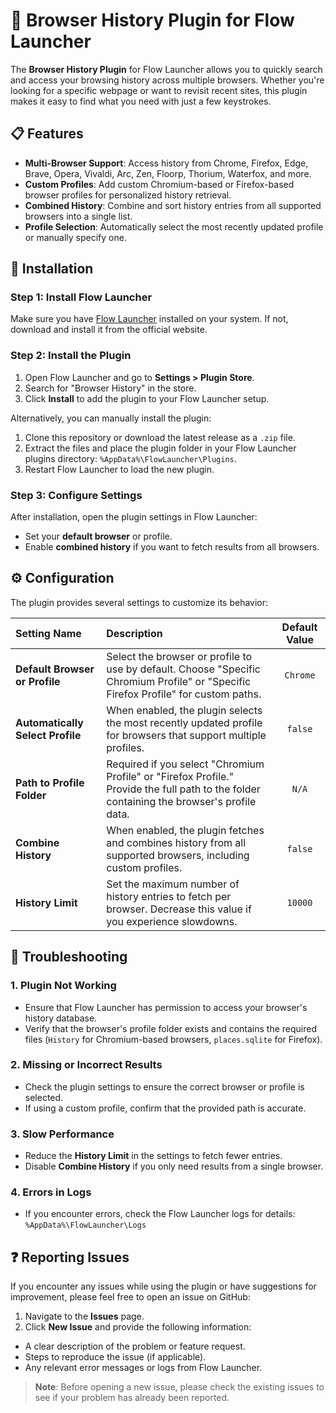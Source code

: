 # 🌟 Browser History Plugin for Flow Launcher

The **Browser History Plugin** for Flow Launcher allows you to quickly search and access your browsing history across multiple browsers. Whether you're looking for a specific webpage or want to revisit recent sites, this plugin makes it easy to find what you need with just a few keystrokes.

## 📋 Features

- **Multi-Browser Support**: Access history from Chrome, Firefox, Edge, Brave, Opera, Vivaldi, Arc, Zen, Floorp, Thorium, Waterfox, and more.
- **Custom Profiles**: Add custom Chromium-based or Firefox-based browser profiles for personalized history retrieval.
- **Combined History**: Combine and sort history entries from all supported browsers into a single list.
- **Profile Selection**: Automatically select the most recently updated profile or manually specify one.

## 🚀 Installation

### Step 1: Install Flow Launcher
Make sure you have [Flow Launcher](https://www.flowlauncher.com/)  installed on your system. If not, download and install it from the official website.

### Step 2: Install the Plugin
1. Open Flow Launcher and go to **Settings > Plugin Store**.
2. Search for "Browser History" in the store.
3. Click **Install** to add the plugin to your Flow Launcher setup.

Alternatively, you can manually install the plugin:
1. Clone this repository or download the latest release as a `.zip` file.
2. Extract the files and place the plugin folder in your Flow Launcher plugins directory: `%AppData%\FlowLauncher\Plugins`.
3. Restart Flow Launcher to load the new plugin.

### Step 3: Configure Settings
After installation, open the plugin settings in Flow Launcher:
- Set your **default browser** or profile.
- Enable **combined history** if you want to fetch results from all browsers.

## ⚙️ Configuration

The plugin provides several settings to customize its behavior:

| Setting Name                     | Description                                                                                   | Default Value       |
|:----------------------------------|:-----------------------------------------------------------------------------------------------|:---------------------:|
| **Default Browser or Profile**   | Select the browser or profile to use by default. Choose "Specific Chromium Profile" or "Specific Firefox Profile" for custom paths. | `Chrome`            |
| **Automatically Select Profile** | When enabled, the plugin selects the most recently updated profile for browsers that support multiple profiles. | `false`             |
| **Path to Profile Folder**       | Required if you select "Chromium Profile" or "Firefox Profile." Provide the full path to the folder containing the browser's profile data. | `N/A`                 |
| **Combine History**              | When enabled, the plugin fetches and combines history from all supported browsers, including custom profiles. | `false`             |
| **History Limit**                | Set the maximum number of history entries to fetch per browser. Decrease this value if you experience slowdowns. | `10000`             |

## 🔧 Troubleshooting

### 1. Plugin Not Working
- Ensure that Flow Launcher has permission to access your browser's history database.
- Verify that the browser's profile folder exists and contains the required files (`History` for Chromium-based browsers, `places.sqlite` for Firefox).

### 2. Missing or Incorrect Results
- Check the plugin settings to ensure the correct browser or profile is selected.
- If using a custom profile, confirm that the provided path is accurate.

### 3. Slow Performance
- Reduce the **History Limit** in the settings to fetch fewer entries.
- Disable **Combine History** if you only need results from a single browser.

### 4. Errors in Logs
- If you encounter errors, check the Flow Launcher logs for details: `%AppData%\FlowLauncher\Logs`

## ❓ Reporting Issues

If you encounter any issues while using the plugin or have suggestions for improvement, please feel free to open an issue on GitHub:

1. Navigate to the **Issues** page.
2. Click **New Issue** and provide the following information:
 - A clear description of the problem or feature request.
 - Steps to reproduce the issue (if applicable).
 - Any relevant error messages or logs from Flow Launcher.

> **Note**: Before opening a new issue, please check the existing issues to see if your problem has already been reported.
